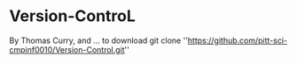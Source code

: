 # Version-ControL
By Thomas Curry, and ...
to download git clone ''https://github.com/pitt-sci-cmpinf0010/Version-Control.git''
